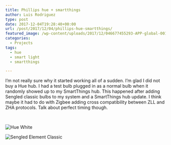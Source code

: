 ```yaml
---
title: Phillips hue + smartthings
author: Luis Rodriguez
type: post
date: 2017-12-04T19:28:40+00:00
url: /post/2017/12/04/phillips-hue-smartthings/
featured_image: /wp-content/uploads/2017/12/046677455293-APP-global-001.jpg
categories:
  - Projects
tags:
  - hue
  - smart light
  - smartthings

---
```

I&#8217;m not really sure why it started working all of a sudden. I&#8217;m glad I did not buy a Hue hub. I had a test bulb plugged in as a normal bulb when it randomly showed up to my SmartThings hub. This happened after adding Sengled classic bulbs to my system and a SmartThings hub update. I think maybe it had to do with Zigbee adding cross compatibility between ZLL and ZHA protocols. Talk about perfect timing though.

&nbsp;

![Hue White](/uploads/2017/12/046677455293-APP-global-001.jpg )

![Sengled Element Classic](/uploads/2017/12/sengled-led-bulbs-e11-g13w-64_1000.jpg)

 [1]: /uploads/2017/12/046677455293-APP-global-001.jpg
 [2]: /uploads/2017/12/sengled-led-bulbs-e11-g13w-64_1000.jpg
